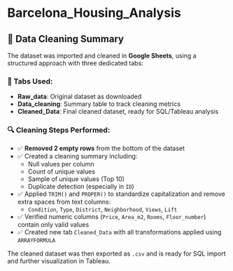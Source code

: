 # Barcelona_Housing_Analysis

## 🧼 Data Cleaning Summary

The dataset was imported and cleaned in **Google Sheets**, using a structured approach with three dedicated tabs:

### 📄 Tabs Used:
- **Raw_data**: Original dataset as downloaded
- **Data_cleaning**: Summary table to track cleaning metrics
- **Cleaned_Data**: Final cleaned dataset, ready for SQL/Tableau analysis

### 🔍 Cleaning Steps Performed:
- ✅ **Removed 2 empty rows** from the bottom of the dataset
- ✅ Created a cleaning summary including:
  - Null values per column
  - Count of unique values
  - Sample of unique values (Top 10)
  - Duplicate detection (especially in `ID`)
- ✅ Applied `TRIM()` and `PROPER()` to standardize capitalization and remove extra spaces from text columns:
  - `Condition`, `Type`, `District`, `Neighborhood`, `Views`, `Lift`
- ✅ Verified numeric columns (`Price`, `Area_m2`, `Rooms`, `Floor_number`) contain only valid values
- ✅ Created new tab `Cleaned_Data` with all transformations applied using `ARRAYFORMULA`

The cleaned dataset was then exported as `.csv` and is ready for SQL import and further visualization in Tableau.
